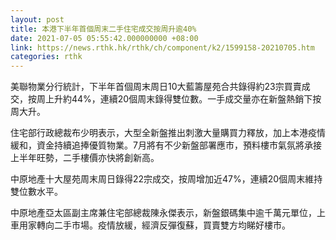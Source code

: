 ```yaml
---
layout: post
title: 本港下半年首個周末二手住宅成交按周升逾40%
date: 2021-07-05 05:55:42.000000000 +08:00
link: https://news.rthk.hk/rthk/ch/component/k2/1599158-20210705.htm
categories: rthk
---
```


美聯物業分行統計，下半年首個周末周日10大藍籌屋苑合共錄得約23宗買賣成交，按周上升約44%，連續20個周末錄得雙位數。一手成交量亦在新盤熱銷下按周大升。

住宅部行政總裁布少明表示，大型全新盤推出刺激大量購買力釋放，加上本港疫情緩和，資金持續追捧優質物業。7月將有不少新盤部署應市，預料樓市氣氛將承接上半年旺勢，二手樓價亦快將創新高。

中原地產十大屋苑周末周日錄得22宗成交，按周增加近47%，連續20個周末維持雙位數水平。

中原地產亞太區副主席兼住宅部總裁陳永傑表示，新盤銀碼集中逾千萬元單位，上車用家轉向二手市場。疫情放緩，經濟反彈復蘇，買賣雙方均睇好樓市。
